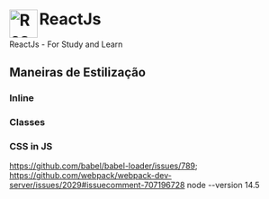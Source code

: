 # ReactJs  <img align="left" alt="ReactJs" width="50px" src="https://user-images.githubusercontent.com/45578535/138135584-9dc9d97b-642e-43bd-a4fb-0c8594ff8442.png"/>



ReactJs - For Study and Learn

<h2>Maneiras de Estilização</h2>
<h3>Inline</h3>
<h3>Classes</h3>
<h3>CSS in JS</h3>

https://github.com/babel/babel-loader/issues/789;
https://github.com/webpack/webpack-dev-server/issues/2029#issuecomment-707196728
node --version 14.5
